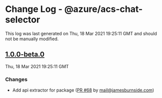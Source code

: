 # Change Log - @azure/acs-chat-selector

This log was last generated on Thu, 18 Mar 2021 19:25:11 GMT and should not be manually modified.

<!-- Start content -->

## [1.0.0-beta.0](https://github.com/azure/communication-ui-sdk/tree/@azure/acs-chat-selector_v1.0.0-beta.0)

Thu, 18 Mar 2021 19:25:11 GMT

### Changes

- Add api extractor for package ([PR #68](https://github.com/azure/communication-ui-sdk/pull/68) by mail@jamesburnside.com)
